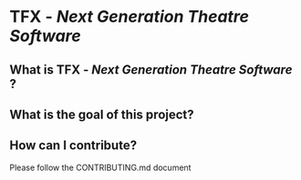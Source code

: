 # TFX - *Next Generation Theatre Software*

## What is TFX - *Next Generation Theatre Software* ?

## What is the goal of this project?

## How can I contribute?

Please follow the CONTRIBUTING.md document

